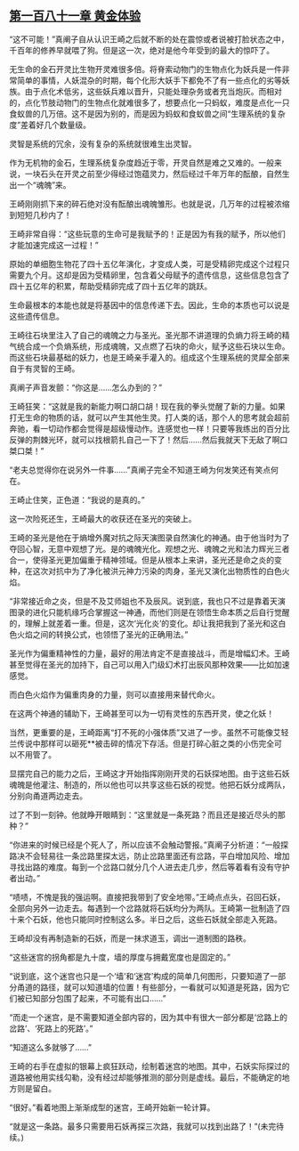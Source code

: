 ## [第一百八十一章 黄金体验](https://www.xxbiquge.com/11_11207/8927434.html)


  “这不可能！”真阐子自从认识王崎之后就不断的处在震惊或者说被打脸状态之中，千百年的修养早就喂了狗。但是这一次，绝对是他今年受到的最大的惊吓了。

  无生命的金石开灵比生物开灵难很多倍。将脊索动物门的生物点化为妖兵是一件非常简单的事情，人妖混杂的时期，每个化形大妖手下都免不了有一些点化的劣等妖族。由于点化术低劣，这些妖兵难以晋升，只能处理杂务或者充当炮灰。而相对的，点化节肢动物门的生物点化就难很多了，想要点化一只蚂蚁，难度是点化一只食蚁兽的几万倍。这不是因为别的，而是因为蚂蚁和食蚁兽之间“生理系统的复杂度”差着好几个数量级。

  灵智是系统的冗余，没有复杂的系统就很难生出灵智。

  作为无机物的金石，生理系统复杂度趋近于零，开灵自然是难之又难的。一般来说，一块石头在开灵之前至少得经过饱蕴灵力，然后经过千年万年的酝酿，自然生出一个“魂魄”来。

  王崎刚刚抓下来的碎石绝对没有酝酿出魂魄雏形。也就是说，几万年的过程被浓缩到短短几秒内了！

  王崎非常自得：“这些玩意的生命可是我赋予的！正是因为有我的赋予，所以他们才能加速完成这一过程！”

  原始的单细胞生物花了四十五亿年演化，才变成人类，可是受精卵完成这个过程只需要九个月。这却是因为受精卵里，包含着父母赋予的遗传信息，这些信息包含了四十五亿年的积累，帮助受精卵完成了四十五亿年的跳跃。

  生命最根本的本能也就是将基因中的信息传递下去。因此，生命的本质也可以说是这些遗传信息。

  王崎往石块里注入了自己的魂魄之力与圣光。圣光那不讲道理的负熵力将王崎的精气统合成一个负熵系统，形成魂魄，又点燃了石块的命火，赋予这些石块以生命。而这些石块最基础的妖力，也是王崎亲手灌入的。组成这个生理系统的灵犀全部来自于有灵智的王崎。

  真阐子声音发颤：“你这是……怎么办到的？”

  王崎狂笑：“这就是我的新能力啊口胡口胡！现在我的拳头觉醒了新的力量。如果打无生命的物质的话，就可以产生其他生灵。打人类的话，那个人的思考就会超前奔驰，看一切动作都会觉得是超级慢动作。连感觉也一样！只要等我练出的百分比反弹的荆棘光环，就可以找根箭扎自己一下了！然后……然后我就天下无敌了啊口桀口桀！”

  “老夫总觉得你在说另外一件事……”真阐子完全不知道王崎为何发笑还有笑点何在。

  王崎止住笑，正色道：“我说的是真的。”

  这一次险死还生，王崎最大的收获还在圣光的突破上。

  王崎的圣光是他在于熵增外魔对抗之际天演图录自然演化的神通。由于他当时为了夺回心智，无意中观想了光。是的魂魄光化。观想之光、魂魄之光和法力辉光三者合一，使得圣光更加偏重于精神领域。但是从根本上来讲，圣光还是命之炎的变种，在这次对抗中为了净化被洪元神力污染的肉身，圣光又演化出物质性的白色火焰。

  “非常接近命之炎，但是不及艾师姐也不及辰风。说到底，我也只不过是靠着天演图录的进化只能机缘巧合掌握这一神通，而他们则是在领悟生命本质之后自行觉醒的，理解上就差着一重。但是，这次‘光化炎’的变化。却让我把我到了圣光和这白色火焰之间的转换公式，也领悟了圣光的正确用法。”

  圣光作为偏重精神性的力量，最好的用法肯定不是直接战斗，而是增幅幻术。王崎甚至觉得在圣光的加持下，自己可以用入门级幻术打出辰风那种效果——比如加速感觉。

  而白色火焰作为偏重肉身的力量，则可以直接用来替代命火。

  在这两个神通的辅助下，王崎甚至可以为一切有灵性的东西开灵，使之化妖！

  当然，更重要的是，王崎距离“打不死的小强体质”又进了一步。虽然不可能像艾轻兰传说中那样可以砸死**被击碎的情况下存活。但是打碎心脏之类的小伤完全可以不用管了。

  显摆完自己的能力之后，王崎这才开始指挥刚刚开灵的石妖探地图。由于这些石妖魂魄是他灌注、制造的，所以他也可以共享这些石妖的视觉。他把石妖分成两队，分别向甬道两边走去。

  过了不到一刻钟。他就睁开眼睛到：“这里就是一条死路？而且还是接近尽头的那种？”

  “你进来的时候已经是个死人了，所以应该不会触动警报。”真阐子分析道：“一般探路决不会轻易往一条岔路里探太远，防止岔路里面还有岔路，平白增加风险、增加寻找出路的难度。每到一个岔路口就分几个人进去走几步，然后等着看有没有守护者出动。”

  “啧啧，不愧是我的强运啊。直接把我带到了安全地带。”王崎点点头，召回石妖，全部向另外一边走去。每遇到一个岔路就将石妖均分为两队。王崎第一批制造了四十来个石妖，他也只能同时控制这么多。半日之后，这些石妖就全部走入死路。

  王崎却没有再制造新的石妖，而是一抹求道玉，调出一道制图的路秩。

  “这些迷宫的拐角都是九十度，墙的厚度与拥戴宽度也是固定的。”

  “说到底，这个迷宫也只是一个‘墙’和‘迷宫’构成的简单几何图形，只要知道了一部分甬道的路径，就可以知道墙的位置！有些部分，一看就可以知道是死路，因为它们被已知部分包围了起来，不可能有出口……”

  “而走一个迷宫，是不需要知道全部内容的，因为其中有很大一部分都是‘岔路上的岔路’、‘死路上的死路’。”

  “知道这么多就够了……”

  王崎的右手在虚拟的银幕上疯狂跃动，绘制着迷宫的地图。其中，石妖实际探过的道路被他用实线勾勒，没有经过却能够推测的部分则是虚线。最后，不能确定的地方则是留白。

  “很好。”看着地图上渐渐成型的迷宫，王崎开始新一轮计算。

  “就是这一条路。最多只需要用石妖再探三次路，我就可以找到出路了！”(未完待续。)
